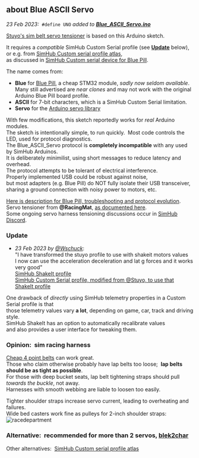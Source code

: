 ## about Blue ASCII Servo
*23 Feb 2023:*&nbsp;  `#define UNO` *added to [**Blue_ASCII_Servo.ino**](Blue_ASCII_Servo.ino)*

[Stuyo's sim belt servo tensioner](https://diy-sim.com/guides/how-tos/servo-belt-tensioner-diy) is based on this Arduino sketch.  

It requires a *compatible* SimHub Custom Serial profile (see [**Update**](#update) below),  
or e.g. from [SimHub Custom serial profile atlas](https://blekenbleu.github.io/Arduino/shsds.htm),  
as discussed in [SimHub Custom serial device for Blue Pill](https://blekenbleu.github.io/Arduino/SimHubCustomSerial).  

The name comes from:
- **Blue** for [Blue Pill](https://stm32-base.org/boards/STM32F103C8T6-Blue-Pill.html), a cheap STM32 module, *sadly now seldom available*.  
  Many still advertised are *near clones* and may not work with the original Arduino Blue Pill board profile.
- **ASCII** for 7-bit characters, which is a SimHub Custom Serial limitation.  
- **Servo** for the [Arduino servo library](https://docs.arduino.cc/tutorials/generic/basic-servo-control)  

With few modifications, this sketch reportedly works for *real* Arduino modules.  
The sketch is intentionally simple, to run quickly.&nbsp;  Most code controls the LED, used for protocol diagnostics.  
The Blue_ASCII_Servo protocol is **completely incompatible** with any used by SimHub Arduinos.  
It is deliberately minimilist, using short messages to reduce latency and overhead.  
The protocol attempts to be tolerant of electrical interference.  
Properly implemented USB could be robust against noise,  
but most adapters (e.g. Blue Pill) do NOT fully isolate their USB transceiver,   
sharing a ground connection with noisy power to motors, etc.  

[Here is description for Blue Pill, troubleshooting and protocol evolution](https://blekenbleu.github.io/Arduino/).  
Servo tensioner from **@RacingMat**, [as documented here](https://www.racedepartment.com/threads/2dof-harness-tensionner-with-fly-ptmover.194331/).  
Some ongoing servo harness tensioning discussions occur in [SimHub Discord](https://discord.com/channels/299259397060689920/843488620546490378).

### Update
- *23 Feb 2023 by [@Wschuck](https://discord.com/channels/299259397060689920/1075603500609839246/1077844957274062888)*:  
"I have transformed the stuyo profile to use with shakeit motors values  
I now can use the acceleration deceleration and lat g forces and it works very good"  
[SimHub ShakeIt profile](https://github.com/blekenbleu/SimHub-Profiles/blob/main/Seatbelt_tensioner.siprofile)  
[SimHub Custom Serial profile, modified from @Stuyo, to use that ShakeIt profile](https://github.com/blekenbleu/SimHub-Profiles/blob/main/seatbelt_profile_with_shakeit.shsds)

One drawback of *directly* using SimHub telemetry properties in a Custom Serial profile is that  
those telemetry values vary **a lot**, depending on game, car, track and driving style.  
SimHub ShakeIt has an option to automatically recalibrate values  
and also provides a user interface for tweaking them.

### Opinion:&nbsp; sim racing harness
[Cheap 4 point belts](https://www.ebay.com/sch/i.html?_nkw=racing%20seat%20belt&_udhi=25) can work great.  
Those who claim otherwise probably have lap belts too loose;&nbsp; **lap belts should be as tight as possible**.  
For those with deep bucket seats, lap belt tightening straps should pull *towards the buckle*, not away.  
Harnesses with smooth webbing are liable to loosen too easily.  

Tighter shoulder straps increase servo current, leading to overheating and failures.  
Wide bed casters work fine as pulleys for 2-inch shoulder straps:  
![racedepartment](https://www.racedepartment.com/attachments/bedcasters-jpg.437943/)  

### Alternative:&nbsp; recommended for more than 2 servos, [blek2char](../blek2char)

Other alternatives:&nbsp; [SimHub Custom serial profile atlas](../shsds.htm)
